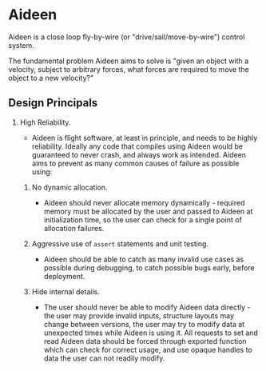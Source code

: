# Aideen

Aideen is a close loop fly-by-wire (or "drive/sail/move-by-wire") control system.

The fundamental problem Aideen aims to solve is "given an object with a velocity, subject to arbitrary forces, what forces are required to move the object to a new velocity?"

## Design Principals

1. High Reliability.

    - Aideen is flight software, at least in principle, and needs to be highly reliability. Ideally any code that compiles using Aideen would be guaranteed to never crash, and always work as intended. Aideen aims to prevent as many common causes of failure as possible using:

    1. No dynamic allocation.

        - Aideen should never allocate memory dynamically - required memory must be allocated by the user and passed to Aideen at initialization time, so the user can check for a single point of allocation failures.

    2. Aggressive use of `assert` statements and unit testing.

        - Aideen should be able to catch as many invalid use cases as possible during debugging, to catch possible bugs early, before deployment.

    3. Hide internal details.

        - The user should never be able to modify Aideen data directly - the user may provide invalid inputs, structure layouts may change between versions, the user may try to modify data at unexpected times while Aideen is using it. All requests to set and read Aideen data should be forced through exported function which can check for correct usage, and use opaque handles to data the user can not readily modify.
